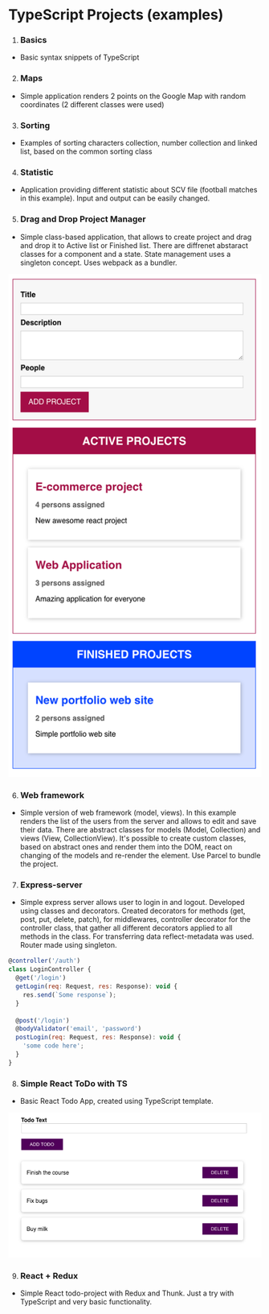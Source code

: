 # TypeScript Projects (examples)

1. ### Basics

- Basic syntax snippets of TypeScript

2. ### Maps

- Simple application renders 2 points on the Google Map with random coordinates (2 different classes were used)

3. ### Sorting

- Examples of sorting characters collection, number collection and linked list, based on the common sorting class

4. ### Statistic

- Application providing different statistic about SCV file (football matches in this example). Input and output can be easily changed.

5. ### Drag and Drop Project Manager

- Simple class-based application, that allows to create project and drag and drop it to Active list or Finished list. There are diffrenet abstaract classes for a component and a state. State management uses a singleton concept. Uses webpack as a bundler.

![project-preview](screens/dragNdrop.screen.png)

6. ### Web framework

- Simple version of web framework (model, views). In this example renders the list of the users from the server and allows to edit and save their data. There are abstract classes for models (Model, Collection) and views (View, CollectionView). It's possible to create custom classes, based on abstract ones and render them into the DOM, react on changing of the models and re-render the element. Use Parcel to bundle the project.

7. ### Express-server

- Simple express server allows user to login in and logout. Developed using classes and decorators. Created decorators for methods (get, post, put, delete, patch), for middlewares, controller decorator for the controller class, that gather all different decorators applied to all methods in the class. For transferring data reflect-metadata was used. Router made using singleton.

```javascript
@controller('/auth')
class LoginController {
  @get('/login')
  getLogin(req: Request, res: Response): void {
    res.send(`Some response`);
  }

  @post('/login')
  @bodyValidator('email', 'password')
  postLogin(req: Request, res: Response): void {
    'some code here';
  }
}
```

8. ### Simple React ToDo with TS

- Basic React Todo App, created using TypeScript template.

![project-preview](screens/react_todo.screen.png)

9. ### React + Redux

- Simple React todo-project with Redux and Thunk. Just a try with TypeScript and very basic functionality.

